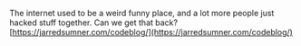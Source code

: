 The internet used to be a weird funny place, and a lot more people just hacked stuff together. Can we get that back? [https://jarredsumner.com/codeblog/](https://jarredsumner.com/codeblog/)